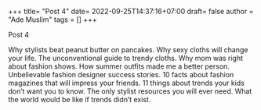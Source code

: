 +++
title= "Post 4"
date= 2022-09-25T14:37:16+07:00
draft= false
author = "Ade Muslim"
tags = []
+++

Post 4

Why stylists beat peanut butter on pancakes. Why sexy cloths will change your life. The unconventional guide to trendy cloths. Why mom was right about fashion shows. How summer outfits made me a better person. Unbelievable fashion designer success stories. 10 facts about fashion magazines that will impress your friends. 11 things about trends your kids don’t want you to know. The only stylist resources you will ever need. What the world would be like if trends didn’t exist.
